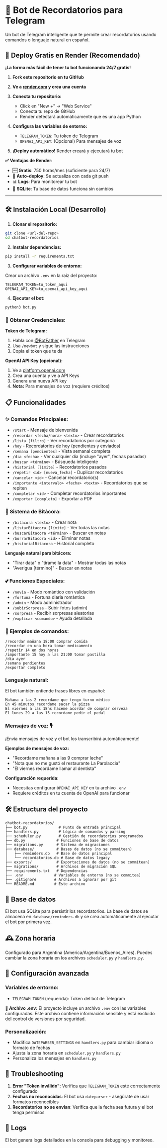 # 🤖 Bot de Recordatorios para Telegram

Un bot de Telegram inteligente que te permite crear recordatorios usando comandos o lenguaje natural en español.

## 🚀 Deploy Gratis en Render (Recomendado)

**¡La forma más fácil de tener tu bot funcionando 24/7 gratis!**

1. **Fork este repositorio en tu GitHub**

2. **Ve a [render.com](https://render.com) y crea una cuenta**

3. **Conecta tu repositorio:**
   - Click en "New +" → "Web Service"
   - Conecta tu repo de GitHub
   - Render detectará automáticamente que es una app Python

4. **Configura las variables de entorno:**
   - `TELEGRAM_TOKEN`: Tu token de Telegram
   - `OPENAI_API_KEY`: (Opcional) Para mensajes de voz

5. **¡Deploy automático!** Render creará y ejecutará tu bot

**✅ Ventajas de Render:**
- 🆓 **Gratis**: 750 horas/mes (suficiente para 24/7)
- 🔄 **Auto-deploy**: Se actualiza con cada git push
- 📊 **Logs**: Para monitorear tu bot
- 💾 **SQLite**: Tu base de datos funciona sin cambios

---

## 🛠️ Instalación Local (Desarrollo)

1. **Clonar el repositorio:**
```bash
git clone <url-del-repo>
cd chatbot-recordatorios
```

2. **Instalar dependencias:**
```bash
pip install -r requirements.txt
```

3. **Configurar variables de entorno:**

Crear un archivo `.env` en la raíz del proyecto:
```
TELEGRAM_TOKEN=tu_token_aqui
OPENAI_API_KEY=tu_openai_api_key_aqui
```

4. **Ejecutar el bot:**
```bash
python3 bot.py
```

### 🔑 **Obtener Credenciales:**

**Token de Telegram:**
1. Habla con [@BotFather](https://t.me/botfather) en Telegram
2. Usa `/newbot` y sigue las instrucciones
3. Copia el token que te da

**OpenAI API Key (opcional):**
1. Ve a [platform.openai.com](https://platform.openai.com/)
2. Crea una cuenta y ve a API Keys
3. Genera una nueva API key
4. **Nota:** Para mensajes de voz (requiere créditos)

## 📋 Funcionalidades

### ✨ **Comandos Principales:**
- `/start` - Mensaje de bienvenida
- `/recordar <fecha/hora> <texto>` - Crear recordatorios
- `/lista [filtro]` - Ver recordatorios por categoría
- `/hoy` - Recordatorios de hoy (pendientes y enviados)
- `/semana [pendientes]` - Vista semanal completa
- `/dia <fecha>` - Ver cualquier día (incluye "ayer", fechas pasadas)
- `/buscar <término>` - Búsqueda inteligente
- `/historial [límite]` - Recordatorios pasados
- `/repetir <id> [nueva_fecha]` - Duplicar recordatorios
- `/cancelar <id>` - Cancelar recordatorio(s)
- `/importante <intervalo> <fecha> <texto>` - Recordatorios que se repiten
- `/completar <id>` - Completar recordatorios importantes
- `/exportar [completo]` - Exportar a PDF

### 📖 **Sistema de Bitácora:**
- `/bitacora <texto>` - Crear nota
- `/listarBitacora [límite]` - Ver todas las notas
- `/buscarBitacora <término>` - Buscar en notas
- `/borrarBitacora <id>` - Eliminar notas
- `/historialBitacora` - Historial completo

**Lenguaje natural para bitácora:**
- "Tirar data" o "tirame la data" - Mostrar todas las notas
- "Averigua [término]" - Buscar en notas

### 💕 **Funciones Especiales:**
- `/novia` - Modo romántico con validación
- `/fortuna` - Fortuna diaria romántica
- `/admin` - Modo administrador
- `/subirSorpresa` - Subir fotos (admin)
- `/sorpresa` - Recibir sorpresas aleatorias
- `/explicar <comando>` - Ayuda detallada

### 🌟 **Ejemplos de comandos:**

```
/recordar mañana 18:00 comprar comida
/recordar en una hora tomar medicamento
/repetir 14 en dos horas
/importante 15 hoy a las 21:00 tomar pastilla
/dia ayer
/semana pendientes
/exportar completo
```

### Lenguaje natural:

El bot también entiende frases libres en español:

```
Mañana a las 2 recordame que tengo turno médico
En 45 minutos recordame sacar la pizza
El viernes a las 18hs haceme acordar de comprar cerveza
El lunes 29 a las 15 recordame pedir el pedal
```

### Mensajes de voz: 🎙️

¡Envía mensajes de voz y el bot los transcribirá automáticamente!

**Ejemplos de mensajes de voz:**
- "Recordame mañana a las 9 comprar leche"
- "Nota que no me gustó el restaurante La Parolaccia"
- "El viernes recordame llamar al dentista"

**Configuración requerida:**
- Necesitas configurar `OPENAI_API_KEY` en tu archivo `.env`
- Requiere créditos en tu cuenta de OpenAI para funcionar

## 🛠️ Estructura del proyecto

```
chatbot-recordatorios/
├── bot.py              # Punto de entrada principal
├── handlers.py         # Lógica de comandos y parsing
├── scheduler.py        # Gestión de recordatorios programados
├── db.py              # Funciones de base de datos
├── migrations.py      # Sistema de migraciones
├── database/          # Bases de datos (no se commitean)
│   ├── reminders.db   # Base de datos principal
│   └── recordatorios.db # Base de datos legacy
├── exports/           # Exportaciones de datos (no se commitean)
├── migrations/        # Archivos de migración SQL
├── requirements.txt   # Dependencias
├── .env              # Variables de entorno (no se commitea)
├── .gitignore        # Archivos a ignorar por git
└── README.md         # Este archivo
```

## 💾 Base de datos

El bot usa SQLite para persistir los recordatorios. La base de datos se almacena en `database/reminders.db` y se crea automáticamente al ejecutar el bot por primera vez.

## 🕰️ Zona horaria

Configurado para Argentina (America/Argentina/Buenos_Aires). Puedes cambiar la zona horaria en los archivos `scheduler.py` y `handlers.py`.

## 🔧 Configuración avanzada

### Variables de entorno:

- `TELEGRAM_TOKEN` (requerida): Token del bot de Telegram

**📁 Archivo .env:**
El proyecto incluye un archivo `.env` con las variables configuradas. Este archivo contiene información sensible y está excluido del control de versiones por seguridad.

### Personalización:

- Modifica `DATEPARSER_SETTINGS` en `handlers.py` para cambiar idioma o formato de fechas
- Ajusta la zona horaria en `scheduler.py` y `handlers.py`
- Personaliza los mensajes en `handlers.py`

## 🐛 Troubleshooting

1. **Error "Token inválido"**: Verifica que `TELEGRAM_TOKEN` esté correctamente configurado
2. **Fechas no reconocidas**: El bot usa `dateparser` - asegúrate de usar formatos reconocibles
3. **Recordatorios no se envían**: Verifica que la fecha sea futura y el bot tenga permisos

## 📝 Logs

El bot genera logs detallados en la consola para debugging y monitoreo.